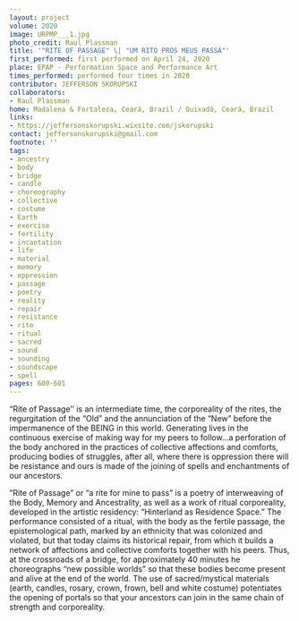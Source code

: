 ```yaml
---
layout: project
volume: 2020
image: URPMP___1.jpg
photo_credit: Raul Plassman
title: '"RITE OF PASSAGE" \| "UM RITO PROS MEUS PASSÁ"'
first_performed: first performed on April 24, 2020
place: EPAP - Performation Space and Performance Art
times_performed: performed four times in 2020
contributor: JEFFERSON SKORUPSKI
collaborators:
- Raul Plassman
home: Madalena & Fortaleza, Ceará, Brazil / Quixadá, Ceará, Brazil
links:
- https://jeffersonskorupski.wixsite.com/jskorupski
contact: jeffersonskorupski@gmail.com
footnote: ''
tags:
- ancestry
- body
- bridge
- candle
- choreography
- collective
- costume
- Earth
- exercise
- fertility
- incantation
- life
- material
- memory
- oppression
- passage
- poetry
- reality
- repair
- resistance
- rite
- ritual
- sacred
- sound
- sounding
- soundscape
- spell
pages: 600-601
---
```


“Rite of Passage’’ is an intermediate time, the corporeality of the rites, the regurgitation of the “Old” and the annunciation of the “New” before the impermanence of the BEING in this world. Generating lives in the continuous exercise of making way for my peers to follow...a perforation of the body anchored in the practices of collective affections and comforts, producing bodies of struggles, after all, where there is oppression there will be resistance and ours is made of the joining of spells and enchantments of our ancestors.

“Rite of Passage” or “a rite for mine to pass” is a poetry of interweaving of the Body, Memory and Ancestrality, as well as a work of ritual corporeality, developed in the artistic residency: “Hinterland as Residence Space.” The performance consisted of a ritual, with the body as the fertile passage, the epistemological path, marked by an ethnicity that was colonized and violated, but that today claims its historical repair, from which it builds a network of affections and collective comforts together with his peers. Thus, at the crossroads of a bridge, for approximately 40 minutes he choreographs “new possible worlds” so that these bodies become present and alive at the end of the world. The use of sacred/mystical materials (earth, candles, rosary, crown, frown, bell and white costume) potentiates the opening of portals so that your ancestors can join in the same chain of strength and corporeality.